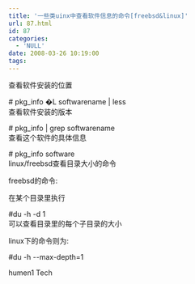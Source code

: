 ```yaml
---
title: '一些类uinx中查看软件信息的命令[freebsd&linux]'
url: 87.html
id: 87
categories:
  - 'NULL'
date: 2008-03-26 10:19:00
tags:
---
```


查看软件安装的位置  
  
\# pkg_info �L softwarename | less  
查看软件安装的版本  
  
\# pkg_info | grep softwarename  
查看这个软件的具体信息  
  
\# pkg_info software  
linux/freebsd查看目录大小的命令  
  
freebsd的命令:  
  
在某个目录里执行  
  
#du -h -d 1  
可以查看目录里的每个子目录的大小  
  
linux下的命令则为:  
  
#du -h --max-depth=1  
  

humen1 Tech